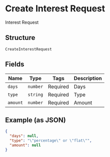 
# Create Interest Request

Interest Request

## Structure

`CreateInterestRequest`

## Fields

| Name | Type | Tags | Description |
|  --- | --- | --- | --- |
| `days` | `number` | Required | Days |
| `type` | `string` | Required | Type |
| `amount` | `number` | Required | Amount |

## Example (as JSON)

```json
{
  "days": null,
  "type": "\"percentage\" or \"flat\"",
  "amount": null
}
```


